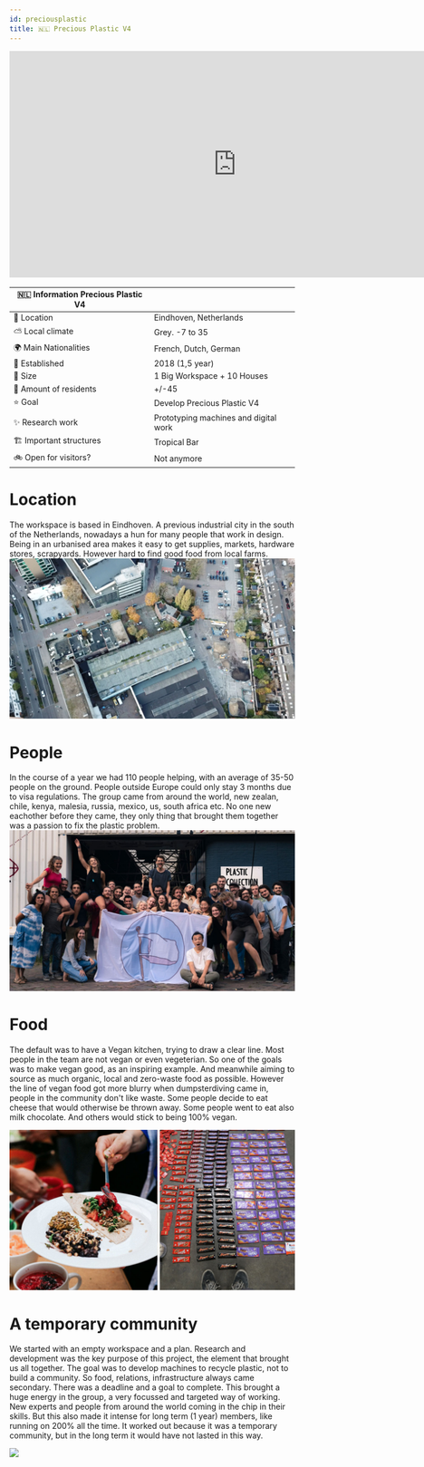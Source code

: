 ```yaml
---
id: preciousplastic
title: 🇳🇱 Precious Plastic V4
---
```


<div class="videocontainer">
  <iframe width="800" height="400" src="https://www.youtube.com/embed/OmBv6712ZRI" frameborder="0" allow="accelerometer; autoplay; encrypted-media; gyroscope; picture-in-picture" allowfullscreen></iframe>
</div>


🇳🇱 Information Precious Plastic V4  |     |
---                       | ---|
📍 Location                  | Eindhoven, Netherlands   |
⛅️ Local climate             | Grey. -7 to 35   |
🌍 Main Nationalities        | French, Dutch, German   |
🚩 Established               | 2018 (1,5 year) |
🌳 Size                      | 1 Big Workspace + 10 Houses  |
🙂 Amount of residents       | +/-45   |
⭐️ Goal                      | Develop Precious Plastic V4   |
✨ Research work             | Prototyping machines and digital work  |
🏗 Important structures      | Tropical Bar   |
🚲 Open for visitors?        | Not anymore   |

# Location
The workspace is based in Eindhoven. A previous industrial city in the south of the Netherlands, nowadays a hun for many people that work in design. Being in an urbanised area makes it easy to get supplies, markets, hardware stores, scrapyards. However hard to find good food from local farms.
<img src="../assets/research/eindhoven-location.jpg"/>

# People
In the course of a year we had 110 people helping, with an average of 35-50 people on the ground. People outside Europe could only stay 3 months due to visa regulations. The group came from around the world, new zealan, chile, kenya, malesia, russia, mexico, us, south africa etc. No one new eachother before they came, they only thing that brought them together was a passion to fix the plastic problem.
<img src="../assets/research/v4-team.jpg"/>


# Food
The default was to have a Vegan kitchen, trying to draw a clear line. Most people in the team are not vegan or even vegeterian. So one of the goals was to make vegan good, as an inspiring example. And meanwhile aiming to source as much organic, local and zero-waste food as possible. However the line of vegan food got more blurry when dumpsterdiving came in, people in the community don't like waste. Some people decide to eat cheese that would otherwise be thrown away. Some people went to eat also milk chocolate. And others would stick to being 100% vegan.

<img src="../assets/research/v4-food.jpg"/>

# A temporary community
We started with an empty workspace and a plan. Research and development was the key purpose of this project, the element that brought us all together. The goal was to develop machines to recycle plastic, not to build a community. So food, relations, infrastructure always came secondary. There was a deadline and a goal to complete. This brought a huge energy in the group, a very focussed and targeted way of working. New experts and people from around the world coming in the chip in their skills. But this also made it intense for long term (1 year) members, like running on 200% all the time. It worked out because it was a temporary community, but in the long term it would have not lasted in this way.

<img src="../assets/research/v4transformation.gif"/>
